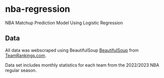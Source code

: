 # nba-regression
NBA Matchup Prediction Model Using Logistic Regression

## Data
All data was webscraped using BeautifulSoup [BeautifulSoup](https://www.crummy.com/software/BeautifulSoup/) from [TeamRankings.com](https://www.teamrankings.com/).

Data set includes monthly statistics for each team from the 2022/2023 NBA regular season.
